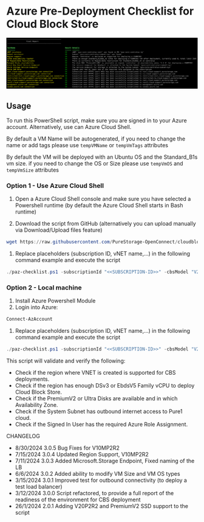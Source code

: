# Azure Pre-Deployment Checklist for Cloud Block Store

![paz-checklist.ps1 script to validate Azure landing zone for CBS deployment](screenshot.png)

## Usage

To run this PowerShell script, make sure you are signed in to your Azure account. Alternatively, use can Azure Cloud Shell.

By default a VM Name will be autogenerated, if you need to change the name or add tags please use `tempVMName` or `tempVmTags` attributes

By default the VM will be deployed with an Ubuntu OS and the Standard_B1s vm size. if you need to change the OS or Size please use `tempVmOS` and `tempVmSize` attributes

### Option 1 - Use Azure Cloud Shell

1. Open a Azure Cloud Shell console and make sure you have selected a Powershell runtime (by default the Azure Cloud Shell starts in Bash runtime)

1. Download the script from GitHub (alternatively you can upload manually via Download/Upload files feature)

```powershell
wget https://raw.githubusercontent.com/PureStorage-OpenConnect/cloudblockstore-scripts/main/CBS-Azure-Solutions/pre-deployment-checklist/paz-checklist.ps1
```

1. Replace placeholders (subscription ID, vNET name,...) in the following command example and execute the script

```powershell
./paz-checklist.ps1 -subscriptionId "<<SUBSCRIPTION-ID>>" -cbsModel "V20MP2R2" -cbsVNETName "<<CBS-VNET-NAME>>" -vnetSystemSubnetName "<<SYSTEM-SUBNET-NAME>>"
```

### Option 2 - Local machine

1. Install Azure Powershell Module
1. Login into Azure:

```powershell
Connect-AzAccount
```

1. Replace placeholders (subscription ID, vNET name,...) in the following command example and execute the script

```powershell
./paz-checklist.ps1 -subscriptionId "<<SUBSCRIPTION-ID>>" -cbsModel "V20MP2R2" -cbsVNETName "<<CBS-VNET-NAME>>" -vnetSystemSubnetName "<<SYSTEM-SUBNET-NAME>>"
```

This script will validate and verify the following:

- Check if the region where VNET is created is supported for CBS deployments.
- Check if the region has enough DSv3 or EbdsV5 Family vCPU to deploy Cloud Block Store.
- Check if the PremiumV2 or Ultra Disks are available and in which Availability Zone.
- Check if the System Subnet has outbound internet access to Pure1 cloud.
- Check if the Signed In User has the required Azure Role Assignment.

CHANGELOG

- 8/30/2024 3.0.5 Bug Fixes for V10MP2R2
- 7/15/2024 3.0.4 Updated Region Support, V10MP2R2
- 7/11/2024 3.0.3 Added Microsoft.Storage Endpoint, Fixed naming of the LB
- 6/6/2024  3.0.2 Added ability to modify VM Size and VM OS types
- 3/15/2024 3.0.1 Improved test for outbound connectivity (to deploy a test load balancer)
- 3/12/2024 3.0.0 Script refactored, to provide a full report of the readiness of the environment for CBS deployment
- 26/1/2024 2.0.1 Adding V20P2R2 and PremiumV2 SSD support to the script
